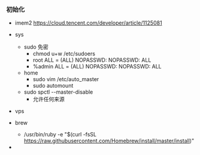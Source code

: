 ### 初始化

- imem2     <https://cloud.tencent.com/developer/article/1125081> 

- sys

  - sudo 免密  
    - chmod u+w /etc/sudoers
    - root            ALL = (ALL) NOPASSWD: NOPASSWD: ALL
    - %admin          ALL = (ALL) NOPASSWD: NOPASSWD: ALL
  - home  
    - sudo vim /etc/auto_master
    - sudo automount
  - sudo spctl --master-disable
    - 允许任何来源

- vps

- brew

  - /usr/bin/ruby -e "$(curl -fsSL <https://raw.githubusercontent.com/Homebrew/install/master/install>)"

- 

  